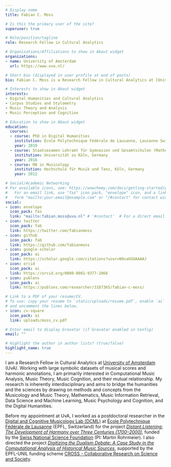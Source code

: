 ```yaml
---
# Display name
title: Fabian C. Moss

# Is this the primary user of the site?
superuser: true

# Role/position/tagline
role: Research Fellow in Cultural Analytics

# Organizations/Affiliations to show in About widget
organizations:
- name: University of Amsterdam
  url: https://www.uva.nl/

# Short bio (displayed in user profile at end of posts)
bio: Fabian C. Moss is a Research Fellow in Cultural Analytics at [University of Amsterdam](https://uva.nl) (UvA). He was born in Cologne, Germany, and studied Mathematics and Educational Studies at University of Cologne, and Music Education (Major Piano) and Musicology at Hochschule für Musik und Tanz, Köln. He obtained is PhD in Digital Humanities from [École Polytechnique Fédérale de Lausanne](https://www.epfl.ch/) (EPFL). Working with large symbolic datasets of musical scores and harmonic annotations, he is primarily interested in Computational Music Analysis, Music Theory, Music Cognition, and their mutual relationship.

# Interests to show in About widget
interests:
- Digital Humanities and Cultural Analytics
- Corpus Studies and Stylometry
- Music Theory and Analysis
- Music Perception and Cognition

# Education to show in About widget
education:
  courses:
  - course: PhD in Digital Humanities
    institution: École Polytechnique Fédérale de Lausanne, Lausanne Switzerland
    year: 2019
  - course: Staatsexamen Lehramt für Gymnasien und Gesamtschulen (Mathematik, Musik, Erziehungswissenschaft)
    institution: Universität zu Köln, Germany
    year: 2016
  - course: MA in Musicology
    institution: Hochschule für Musik und Tanz, Köln, Germany
    year: 2012

# Social/Academic Networking
# For available icons, see: https://wowchemy.com/docs/getting-started/page-builder/#icons
#   For an email link, use "fas" icon pack, "envelope" icon, and a link in the
#   form "mailto:your-email@example.com" or "/#contact" for contact widget.
social:
- icon: envelope
  icon_pack: fas
  link: "mailto:fabian.moss@uva.nl" # '#contact'  # For a direct email link, use "mailto:test@example.org".
- icon: twitter
  icon_pack: fab
  link: https://twitter.com/fabianmoss
- icon: github
  icon_pack: fab
  link: https://github.com/fabianmoss
- icon: google-scholar
  icon_pack: ai
  link: https://scholar.google.com/citations?user=N9vaXGUAAAAJ
- icon: orcid
  icon_pack: ai
  link: https://orcid.org/0000-0001-9377-2066
- icon: publons
  icon_pack: ai
  link: https://publons.com/researcher/3187365/fabian-c-moss/

# Link to a PDF of your resume/CV.
# To use: copy your resume to `static/uploads/resume.pdf`, enable `ai` icons in `params.toml`, 
# and uncomment the lines below.
- icon: cv-square
  icon_pack: ai
  link: uploads/moss_cv.pdf

# Enter email to display Gravatar (if Gravatar enabled in Config)
email: ""

# Highlight the author in author lists? (true/false)
highlight_name: true
---
```


I am a Research Fellow in Cultural Analytics at [University of Amsterdam](https://uva.nl) (UvA).
Working with large symbolic datasets of musical scores and harmonic annotations, I am primarily interested in Computational Music Analysis, Music Theory, Music Cognition, and their mutual relationship. My research is inherently interdisciplinary and aims to bridge the humanities and the sciences by drawing on methods and concepts from the Musicology and Music Theory, Mathematics, Music Information Retrieval, Data Science and Machine Learning, Music Psychology and Cognition, and the Digital Humanities.

Before my appointment at UvA, I worked as a postdoctoral researcher in the [Digital and Cognitive Musicology Lab (DCML)](https://dcml.epfl.ch) at [École Polytechnique Fédérale de Lausanne](https://epfl.ch) (EPFL, Switzerland) for the project [*Distant Listening: The Development of Harmony over Three Centuries (1700–2000)*](https://dcml.epfl.ch/projects/distant-listening), funded by the [Swiss National Science Foundation](http://www.snf.ch) (PI: Martin Rohrmeier). I also directed the project [*Digitizing the Dualism Debate: A Case Study in the Computational Analysis of Historical Music Sources*](http://dcmlab.github.io/ddd), supported by the EPFL-UNIL funding scheme [CROSS - Collaborative Research on Science and Society](https://www.epfl.ch/schools/cdh/research-2/cross-collaborative-research-on-science-and-society/).